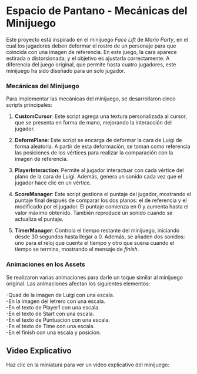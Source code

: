 # Espacio de Pantano - Mecánicas del Minijuego

Este proyecto está inspirado en el minijuego *Face Lift* de *Mario Party*, en el cual los jugadores deben deformar el rostro de un personaje para que coincida con una imagen de referencia. En este juego, la cara aparece estirada o distorsionada, y el objetivo es ajustarla correctamente. A diferencia del juego original, que permite hasta cuatro jugadores, este minijuego ha sido diseñado para un solo jugador.

### Mecánicas del Minijuego

Para implementar las mecánicas del minijuego, se desarrollaron cinco scripts principales:

1. **CustomCursor**: Este script agrega una textura personalizada al cursor, que se presenta en forma de mano, mejorando la interacción del jugador.
   
2. **DeformPlane**: Este script se encarga de deformar la cara de Luigi de forma aleatoria. A partir de esta deformación, se toman como referencia las posiciones de los vértices para realizar la comparación con la imagen de referencia.

3. **PlayerInteraction**: Permite al jugador interactuar con cada vértice del plano de la cara de Luigi. Además, genera un sonido cada vez que el jugador hace clic en un vértice.

4. **ScoreManager**: Este script gestiona el puntaje del jugador, mostrando el puntaje final después de comparar los dos planos: el de referencia y el modificado por el jugador. El puntaje comienza en 0 y aumenta hasta el valor máximo obtenido. También reproduce un sonido cuando se actualiza el puntaje.

5. **TimerManager**: Controla el tiempo restante del minijuego, iniciando desde 30 segundos hasta llegar a 0. Además, se añaden dos sonidos: uno para el reloj que cuenta el tiempo y otro que suena cuando el tiempo se termina, mostrando el mensaje de *finish*.

### Animaciones en los Assets

Se realizaron varias animaciones para darle un toque similar al minijuego original. Las animaciones afectan los siguientes elementos:

-Quad de la imagen de Luigi con una escala.  
-En la imagen del letrero con una escala.  
-En el texto de Player1 con una escala.  
-En el texto de Start con una escala.  
-En el texto de Puntuacion con una escala.  
-En el texto de Time con una escala.  
-En el finish con una escala y posicion.  


## Video Explicativo
Haz clic en la miniatura para ver un video explicativo del minijuego:  



